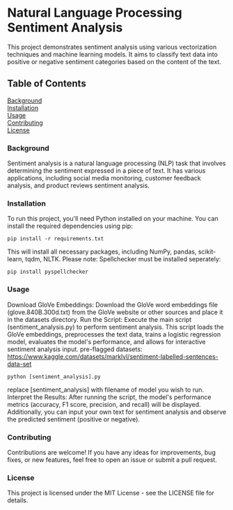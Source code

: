 # Natural Language Processing Sentiment Analysis

This project demonstrates sentiment analysis using various vectorization techniques and machine learning models. It aims to classify text data into positive or negative sentiment categories based on the content of the text.

## Table of Contents

[Background](#Background)<br/>
[Installation](#Installation)<br/>
[Usage](#Usage)<br/>
[Contributing](#Contributing)<br/>
[License](#Liscense)<br/>

### Background

Sentiment analysis is a natural language processing (NLP) task that involves determining the sentiment expressed in a piece of text. It has various applications, including social media monitoring, customer feedback analysis, and product reviews sentiment analysis.

### Installation

To run this project, you'll need Python installed on your machine. You can install the required dependencies using pip:

```
pip install -r requirements.txt
```

This will install all necessary packages, including NumPy, pandas, scikit-learn, tqdm, NLTK.
Please note: Spellchecker must be installed seperately: 

```
pip install pyspellchecker
```

### Usage

Download GloVe Embeddings: Download the GloVe word embeddings file (glove.840B.300d.txt) from the GloVe website or other sources and place it in the datasets directory.
Run the Script: Execute the main script (sentiment_analysis.py) to perform sentiment analysis. This script loads the GloVe embeddings, preprocesses the text data, trains a logistic regression model, evaluates the model's performance, and allows for interactive sentiment analysis input.
pre-flagged datasets: https://www.kaggle.com/datasets/marklvl/sentiment-labelled-sentences-data-set

```
python [sentiment_analysis].py
```

replace [sentiment_analysis] with filename of model you wish to run.
Interpret the Results: After running the script, the model's performance metrics (accuracy, F1 score, precision, and recall) will be displayed. Additionally, you can input your own text for sentiment analysis and observe the predicted sentiment (positive or negative).

### Contributing

Contributions are welcome! If you have any ideas for improvements, bug fixes, or new features, feel free to open an issue or submit a pull request.

### License

This project is licensed under the MIT License - see the LICENSE file for details.
